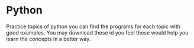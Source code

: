 # Python
Practice topics of python
you can find the programs for each topic with good examples. You may download these id you feel these would help you learn the concepts in a better way.
